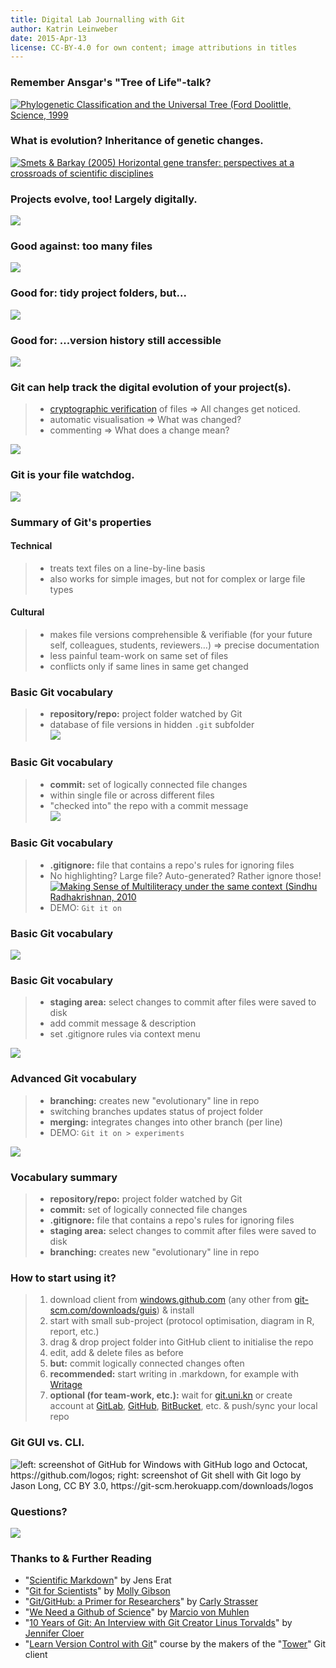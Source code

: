```yaml
---
title: Digital Lab Journalling with Git
author: Katrin Leinweber
date: 2015-Apr-13
license: CC-BY-4.0 for own content; image attributions in titles
---
```


### Remember Ansgar's "Tree of Life"-talk?

[![](images/doolittle-tree.jpg "Phylogenetic Classification and the Universal Tree (Ford Doolittle, Science, 1999")](http://www.sciencemag.org/content/284/5423/2124.full)

### What is evolution? Inheritance of genetic changes.

[![](images/Horizontal-gene-transfer-ori.jpg "Smets & Barkay (2005) Horizontal gene transfer: perspectives at a crossroads of scientific disciplines")](http://www.nature.com/nrmicro/journal/v3/n9/fig_tab/nrmicro1253_F1.html)

### Projects evolve, too! Largely digitally.

![](images/Horizontal-info-transfer.png)

### Good against: too many files

![](images/versions-win-explorer.png)

### Good for: tidy project folders, but...

![](images/files-in-explorer.png)

### Good for: ...version history still accessible

![](images/file-changes-in-GitHub.png)

### Git can help track the digital evolution of your project(s).

> - [cryptographic verification](http://git-scm.com/book/en/v2/Getting-Started-Git-Basics#Git-Has-Integrity) of files => All changes get noticed.
> - automatic visualisation => What was changed?
> - commenting => What does a change mean?

![](images/Git-helps.png)

### Git is your file watchdog.

![](images/watchdog.png)

### Summary of Git's properties

#### Technical

> - treats text files on a line-by-line basis
> - also works for simple images, but not for complex or large file types

#### Cultural

> - makes file versions comprehensible & verifiable (for your future self, colleagues, students, reviewers…) => precise documentation
> - less painful team-work on same set of files
> - conflicts only if same lines in same get changed

### Basic Git vocabulary

> - **repository/repo:** project folder watched by Git
> - database of file versions in hidden `.git` subfolder \
![](images/repo-folder.png)

### Basic Git vocabulary

> - **commit:** set of logically connected file changes
> - within single file or across different files
> - "checked into" the repo with a commit message \
![](images/logical-commit-across-files.png)

### Basic Git vocabulary

> - **.gitignore:** file that contains a repo's rules for ignoring files
> - No highlighting? Large file? Auto-generated? Rather ignore those! \
[![](images/gitignore-or-not.png "Making Sense of Multiliteracy under the same context (Sindhu Radhakrishnan, 2010")](http://edc.education.ed.ac.uk/sindhur/2010/10/17/visual-artefact/)
> - DEMO: `Git it on`

### Basic Git vocabulary

![](images/windows-gitignore-in-repo-settings.png)

### Basic Git vocabulary

> - **staging area:** select changes to commit after files were saved to disk
> - add commit message & description
> - set .gitignore rules via context menu

![](images/staging-area.png)

### Advanced Git vocabulary

> - **branching:** creates new "evolutionary" line in repo
> - switching branches updates status of project folder
> - **merging:** integrates changes into other branch (per line)
> - DEMO: `Git it on > experiments`

![](images/git-branching.png)

### Vocabulary summary

> - **repository/repo:** project folder watched by Git
> - **commit:** set of logically connected file changes
> - **.gitignore:** file that contains a repo's rules for ignoring files
> - **staging area:** select changes to commit after files were saved to disk
> - **branching:** creates new "evolutionary" line in repo

### How to start using it?

> 1. download client from [windows.github.com](https://windows.github.com/) (any other from [git-scm.com/downloads/guis](http://git-scm.com/download/gui/win)) & install
> 1. start with small sub-project (protocol optimisation, diagram in R, report, etc.)
> 1. drag & drop project folder into GitHub client to initialise the repo
> 1. edit, add & delete files as before
> 1. **but:** commit logically connected changes often
> 1. **recommended:** start writing in .markdown, for example with [Writage](http://www.writage.com/)
> 1. **optional (for team-work, etc.):** wait for [git.uni.kn](https://git.uni-konstanz.de/users/sign_in) or create account at [GitLab](https://gitlab.com/users/sign_in), [GitHub](https://github.com/join), [BitBucket](https://bitbucket.org/account/signup/), etc. & push/sync your local repo

### Git GUI vs. CLI.

![](images/Git-client-vs-shell.png "left: screenshot of GitHub for Windows with GitHub logo and Octocat, https://github.com/logos; right: screenshot of Git shell with Git logo by Jason Long, CC BY 3.0, https://git-scm.herokuapp.com/downloads/logos")

### Questions?

![](images/keep-calm-and-git-it-on.png)

### Thanks to & Further Reading

- "[Scientific Markdown](https://github.com/JensErat/scientific-markdown)" by Jens Erat
- "[Git for Scientists](https://mollygibson.github.io/2014-08-11-wustl/lessons/git-notebook/git-for-scientists.slides.html)" by [Molly Gibson](https://github.com/mollygibson)
- "[Git/GitHub: a Primer for Researchers](http://datapub.cdlib.org/2014/05/05/github-a-primer-for-researchers/)" by [Carly Strasser](http://carlystrasser.net/)
- "[We Need a Github of Science](http://marciovm.com/i-want-a-github-of-science/)" by [Marcio von Muhlen](https://twitter.com/marciovm)
- "[10 Years of Git: An Interview with Git Creator Linus Torvalds](https://www.linux.com/news/featured-blogs/185-jennifer-cloer/821541-10-years-of-git-an-interview-with-git-creator-linus-torvalds/)" by [Jennifer Cloer](https://twitter.com/JenniferCloer)
- "[Learn Version Control with Git](http://www.git-tower.com/learn/ebook/mac/basics/why-use-version-control#start)" course by the makers of the "[Tower](http://www.git-tower.com/)" Git client
